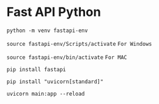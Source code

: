# Fast API Python  

`python -m venv fastapi-env`

`source fastapi-env/Scripts/activate` `For Windows` 

`source fastapi-env/bin/activate` `For MAC`

`pip install fastapi`

`pip install "uvicorn[standard]"` 

`uvicorn main:app --reload`


